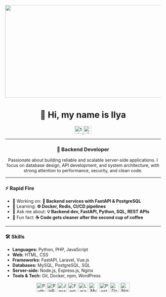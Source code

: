 <div align="center">
  <img height="300" width="600" src="https://user-images.githubusercontent.com/74038190/225813708-98b745f2-7d22-48cf-9150-083f1b00d6c9.gif" />
</div>

<h1 align="center">👋 Hi, my name is Ilya</h1>

<div align="center">
  <a href="https://t.me/vanExsi" target="_blank">
    <img src="https://img.shields.io/static/v1?message=Telegram&logo=telegram&label=&color=2CA5E0&logoColor=white&style=for-the-badge" height="25" alt="telegram logo" />
  </a>
  <a href="https://vk.com/ilpolyan" target="_blank">
    <img src="https://img.shields.io/static/v1?message=VK&logo=vk&label=&color=4A76A8&logoColor=white&style=for-the-badge" height="25" alt="vk logo" />
  </a>
</div>

---

<h3 align="center">🚀 Backend Developer</h3>

<p align="center">
Passionate about building reliable and scalable server-side applications.  
I focus on database design, API development, and system architecture,  
with strong attention to performance, security, and clean code.  
</p>

---

<h3 align="left">⚡ Rapid Fire</h3>

- 💼 Working on: **🚀 Backend services with FastAPI & PostgreSQL**  
- 🌱 Learning: **⚙️ Docker, Redis, CI/CD pipelines**  
- 💬 Ask me about: **💡 Backend dev, FastAPI, Python, SQL, REST APIs**  
- 🎯 Fun fact: **☕ Code gets cleaner after the second cup of coffee**  

---

<h3 align="left">🛠️ Skills</h3>

- **Languages:** Python, PHP, JavaScript  
- **Web:** HTML, CSS  
- **Frameworks:** FastAPI, Laravel, Vue.js  
- **Databases:** MySQL, PostgreSQL, SQL  
- **Server-side:** Node.js, Express.js, Nginx  
- **Tools & Tech:** Git, Docker, npm, WordPress  

<div align="center">  
  <img src="https://cdn.jsdelivr.net/gh/devicons/devicon/icons/python/python-original.svg" height="30" alt="Python" /> 
  <img src="https://cdn.jsdelivr.net/gh/devicons/devicon/icons/php/php-original.svg" height="30" alt="PHP" />
  <img src="https://cdn.jsdelivr.net/gh/devicons/devicon/icons/javascript/javascript-original.svg" height="30" alt="JavaScript" /> 
  <img src="https://cdn.jsdelivr.net/gh/devicons/devicon/icons/fastapi/fastapi-original.svg" height="30" alt="FastAPI" /> 
  <img src="https://cdn.jsdelivr.net/gh/devicons/devicon/icons/laravel/laravel-original.svg" height="30" alt="Laravel" />
  <img src="https://cdn.jsdelivr.net/gh/devicons/devicon/icons/mysql/mysql-original-wordmark.svg" height="30" alt="MySQL" /> 
  <img src="https://cdn.jsdelivr.net/gh/devicons/devicon/icons/postgresql/postgresql-original.svg" height="30" alt="PostgreSQL" /> 
  <img src="https://cdn.jsdelivr.net/gh/devicons/devicon/icons/docker/docker-original.svg" height="30" alt="Docker" /> 
  <img src="https://cdn.jsdelivr.net/gh/devicons/devicon/icons/nginx/nginx-original.svg" height="30" alt="Nginx" /> 
</div>
